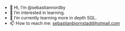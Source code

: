 - 👋 Hi, I’m @sebastiannordby
- 👀 I’m interested in learning.
- 🌱 I’m currently learning more in depth SQL.
- 📫 How to reach me: sebastianbjornstad@hotmail.com

<!---
sebastiannordby/sebastiannordby is a ✨ special ✨ repository because its `README.md` (this file) appears on your GitHub profile.
You can click the Preview link to take a look at your changes.
--->
